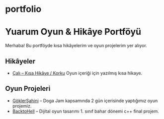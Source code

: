 # portfolio

# Yuarum Oyun & Hikâye Portföyü

Merhaba! Bu portföyde kısa hikâyelerim ve oyun projelerim yer alıyor.

## Hikâyeler
- [Çalı – Kısa Hikâye / Korku](Cali.md) Oyun içeriği için yazılmış kısa hikaye.
  

## Oyun Projeleri
- [GöklerŞahini](https://github.com/Yuarum/goklersahini) – Doga Jam kapsamında 2 gün içerisinde yaptığımız oyun projemiz.
- [BacktoHell](https://github.com/Yuarum/BacktoHell) – Dijital oyun tasarımı 1. sınıf bahar dönemi c++ final projem.
